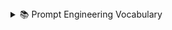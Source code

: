 <details>
<summary>📚 Prompt Engineering Vocabulary</summary>

## Select the dropdown to view the vocabulary list. 

| Term | Definition |
|------|------------|
| 🎯 Prompt | A specific input or instruction given to an AI model to elicit a desired output or behavior. |
| 🧠 Language Model (LM) | An AI system trained on vast amounts of text data to understand and generate human-like language. |
| 🔗 Chain of Thought (CoT) | A prompting technique that encourages step-by-step reasoning in AI responses. |
| 🚀 Zero-Shot | The ability of an AI model to perform tasks without specific training examples. |
| 🎯 Few-Shot | A technique where a small number of examples are provided to guide the AI's response. |
| 🤔 ReAct | A prompting method combining reasoning and action-taking for more dynamic problem-solving. |
| 🌳 Tree of Thoughts (ToT) | An approach that explores multiple reasoning paths simultaneously for complex problem-solving. |
| 🔄 Self-Consistency | A technique to improve reliability by generating multiple independent solutions and selecting the most consistent one. |
| 📄 Hypothetical Document Embeddings (HyDE) | A method using generated hypothetical documents to improve information retrieval and question-answering. |
| 🏗️ Least-to-Most Prompting | A strategy that breaks down complex problems into simpler, manageable sub-problems. |
| 🔗 Prompt Chaining | Connecting multiple prompts in a sequence to tackle multi-step tasks. |
| 📊 Graph Prompting | Using graph structures to represent complex relationships in prompts. |
| 🔄 Recursive Prompting | An iterative technique that uses the model's output as input for subsequent prompts. |
| 💡 Generated Knowledge | Using AI-generated information to enhance responses in knowledge-intensive tasks. |
| ⚙️ Automatic Reasoning and Tool-Use (ART) | A method combining reasoning with automated tool selection and use. |
| 🛠️ Automatic Prompt Engineer (APE) | An approach for automatically generating and optimizing prompts. |
| 🎚️ Tone and Style Adjustment | Techniques to control the AI's writing style and tone in responses. |
| 🎭 Role-Playing | Assigning specific personas to the AI to guide its responses. |
| ⚖️ Ethical Considerations | Important aspects to consider in prompt engineering, such as bias mitigation and content safety. |
| ✅ Prompt Evaluation | Assessing the effectiveness of prompts based on criteria like relevance, accuracy, and coherence. |

</details>
